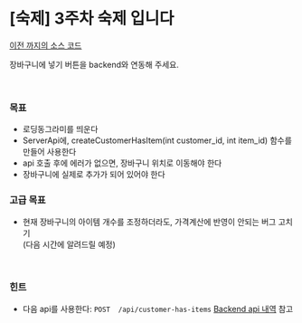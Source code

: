# \[숙제\] 3주차 숙제 입니다
[이전 까지의 소스 코드](sources/make-profile-updatable-lib.zip)  

장바구니에 넣기 버튼을 backend와 연동해 주세요.  

&nbsp;  
### 목표
- 로딩동그라미를 띄운다
- ServerApi에, createCustomerHasItem(int customer_id, int item_id) 함수를 만들어 사용한다
- api 호출 후에 에러가 없으면, 장바구니 위치로 이동해야 한다
- 장바구니에 실제로 추가가 되어 있어야 한다

### 고급 목표
- 현재 장바구니의 아이템 개수를 조정하더라도, 가격계산에 반영이 안되는 버그 고치기  
  (다음 시간에 알려드릴 예정)

&nbsp;  
### 힌트
- 다음 api를 사용한다: `POST  /api/customer-has-items` [Backend api 내역](flutter/Fast-Campus/2019-05-11/with-backend/backend-spec) 참고

